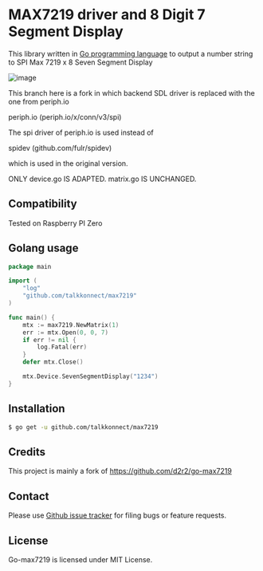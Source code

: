 MAX7219 driver and 8 Digit 7 Segment Display
============================================

This library written in [Go programming language](https://golang.org/) to output a number string to SPI Max 7219 x 8 Seven Segment Display


![image](https://raw.github.com/talkkonnect/max7219/master/images/max7219.jpg)

This branch here is a fork in which backend SDL driver is replaced with the one from periph.io

periph.io (periph.io/x/conn/v3/spi)

The spi driver of periph.io is used instead of 

spidev (github.com/fulr/spidev)

which is used in the original version.

ONLY device.go IS ADAPTED. matrix.go IS UNCHANGED.

Compatibility
-------------
Tested on Raspberry PI Zero

Golang usage
------------

```go
package main

import (
	"log"
	"github.com/talkkonnect/max7219"
)

func main() {
	mtx := max7219.NewMatrix(1)
	err := mtx.Open(0, 0, 7)
	if err != nil {
		log.Fatal(err)
	}
	defer mtx.Close()

	mtx.Device.SevenSegmentDisplay("1234")
}
```

Installation
------------

```bash
$ go get -u github.com/talkkonnect/max7219
```

Credits
-------

This project is mainly a fork of https://github.com/d2r2/go-max7219

Contact
-------

Please use [Github issue tracker](https://github.com/talkkonnect/max7219/issues) for filing bugs or feature requests.

License
-------

Go-max7219 is licensed under MIT License.


